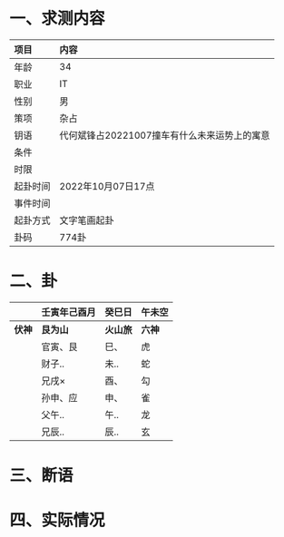 # 一、求测内容
|项目|内容|
|:-|:-|
|年龄|34|
|职业|IT|
|性别|男|
|策项|杂占|
|钥语|代何斌锋占20221007撞车有什么未来运势上的寓意|
|条件||
|时限||
|起卦时间|2022年10月07日17点|
|事件时间||
|起卦方式|文字笔画起卦|
|卦码|774卦|

# 二、卦
||壬寅年己酉月|癸巳日|午未空|
|:-|:-|:-|:-|
|**伏神**|**艮为山**|**火山旅**|**六神**|
||官寅、艮|巳、|虎|
||财子..|未..|蛇|
||兄戌×|酉、|勾|
||孙申、应|申、|雀|
||父午..|午..|龙|
||兄辰..|辰..|玄|


# 三、断语

# 四、实际情况
